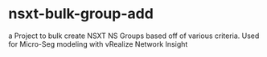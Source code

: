 # nsxt-bulk-group-add
a Project to bulk create NSXT NS Groups based off of various criteria. Used for Micro-Seg modeling with vRealize Network Insight
